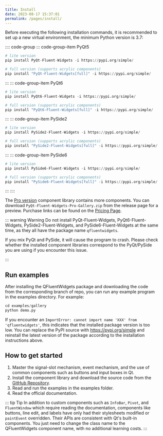 ```yaml
---
title: Install
date: 2023-08-17 15:37:01
permalink: /pages/install/
---
```


Before executing the following installation commands, it is recommended to set up a new virtual environment, the minimum Python version is 3.7:

:::: code-group
::: code-group-item PyQt5
```python
# lite version
pip install PyQt-Fluent-Widgets -i https://pypi.org/simple/

# full version (supports acrylic components)
pip install "PyQt-Fluent-Widgets[full]" -i https://pypi.org/simple/
```
:::
::: code-group-item PyQt6
```python
# lite version
pip install PyQt6-Fluent-Widgets -i https://pypi.org/simple/

# full version (supports acrylic components)
pip install "PyQt6-Fluent-Widgets[full]" -i https://pypi.org/simple/
```
:::
::: code-group-item PySide2
```python
# lite version
pip install PySide2-Fluent-Widgets -i https://pypi.org/simple/

# full version (supports acrylic components)
pip install "PySide2-Fluent-Widgets[full]" -i https://pypi.org/simple/
```
:::
::: code-group-item PySide6
```python
# lite version
pip install PySide6-Fluent-Widgets -i https://pypi.org/simple/

# full version (supports acrylic components)
pip install "PySide6-Fluent-Widgets[full]" -i https://pypi.org/simple/
```
:::
::::

The [Pro version](/en/pages/pro) component library contains more components. You can download `PyQt-Fluent-Widgets-Pro-Gallery.zip` from the release page for a preview. Purchase links can be found on the [Pricing Page](/en/price/).

::: warning Warning
Do not install PyQt-Fluent-Widgets, PyQt6-Fluent-Widgets, PySide2-Fluent-Widgets, and PySide6-Fluent-Widgets at the same time, as they all have the package name `qfluentwidgets`.

If you mix PyQt and PySide, it will cause the program to crash. Please check whether the installed component libraries correspond to the PyQt/PySide you are using if you encounter this issue.

:::

## Run examples
After installing the QFluentWidgets package and downloading the code from the corresponding branch of repo, you can run any example program in the examples directory. For example:
```python
cd examples/gallery
python demo.py
```

If you encounter an `ImportError: cannot import name 'XXX' from 'qfluentwidgets'`, this indicates that the installed package version is too low. You can replace the PyPI source with https://pypi.org/simple and reinstall the latest version of the package according to the installation instructions above.

## How to get started

1. Master the signal-slot mechanism, event mechanism, and the use of common components such as buttons and input boxes in Qt.
2. Install the component library and download the source code from the [GitHub Repository](https://github.com/zhiyiYo/PyQt-Fluent-Widgets).
3. Read and run the examples in the examples folder.
4. Read the official documentation.

::: tip Tip
In addition to custom components such as `InfoBar`, `Pivot`, and `FluentWindow` which require reading the documentation, components like buttons, line edit, and labels have only had their stylesheets modified or `paintEvent` overridden. Their APIs are consistent with Qt's built-in components. You just need to change the class name to the QFluentWidgets component name, with no additional learning costs.
:::
